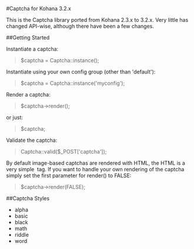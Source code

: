 #Captcha for Kohana 3.2.x

This is the Captcha library ported from Kohana 2.3.x to 3.2.x. Very little has changed API-wise, although there have been a few changes.

##Getting Started

Instantiate a captcha:

> $captcha = Captcha::instance();

Instantiate using your own config group (other than 'default'):

> $captcha = Captcha::instance('myconfig');

Render a captcha:

> $captcha->render();

or just:

> $captcha;

Validate the captcha:

> Captcha::valid($_POST['captcha']);

By default image-based captchas are rendered with HTML, the HTML is a very simple <img> tag. If you want to handle your own rendering of the captcha simply set the first parameter for render() to FALSE:

> $captcha->render(FALSE);

##Captcha Styles

* alpha
* basic
* black
* math
* riddle
* word
